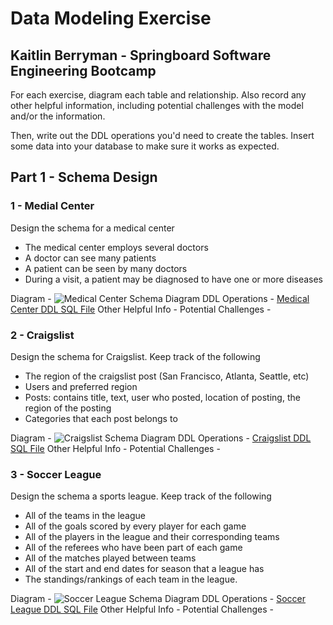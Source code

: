 # Data Modeling Exercise
## Kaitlin Berryman - Springboard Software Engineering Bootcamp
For each exercise, diagram each table and relationship. Also record any other helpful information, including potential challenges with the model and/or the information.

Then, write out the DDL operations you'd need to create the tables. Insert some data into your database to make sure it works as expected.

## Part 1 - Schema Design
### 1 - Medial Center
Design the schema for a medical center
- The medical center employs several doctors
- A doctor can see many patients
- A patient can be seen by many doctors
- During a visit, a patient may be diagnosed to have one or more diseases

Diagram - ![Medical Center Schema Diagram](./pics/medical_center_schema.png)
DDL Operations - [Medical Center DDL SQL File](./medical_center.sql)
Other Helpful Info -
Potential Challenges -

### 2 - Craigslist
Design the schema for Craigslist. Keep track of the following
- The region of the craigslist post (San Francisco, Atlanta, Seattle, etc)
- Users and preferred region
- Posts: contains title, text, user who posted, location of posting, the region of the posting
- Categories that each post belongs to

Diagram - ![Craigslist Schema Diagram](./pics/craigslist_schema.png)
DDL Operations - [Craigslist DDL SQL File](./craigslist.sql)
Other Helpful Info -
Potential Challenges -


### 3 - Soccer League
Design the schema a sports league. Keep track of the following
- All of the teams in the league
- All of the goals scored by every player for each game
- All of the players in the league and their corresponding teams
- All of the referees who have been part of each game
- All of the matches played between teams
- All of the start and end dates for season that a league has
- The standings/rankings of each team in the league.


Diagram - ![Soccer League Schema Diagram](./pics/soccer_league_schema.png)
DDL Operations - [Soccer League DDL SQL File](./soccer_league.sql)
Other Helpful Info -
Potential Challenges -

